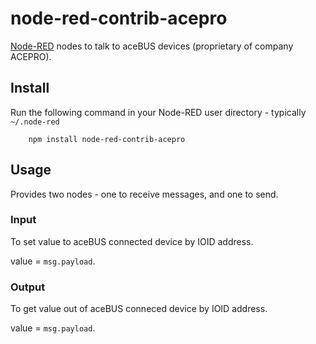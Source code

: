 node-red-contrib-acepro
=====================

<a href="http://nodered.org" target="_new">Node-RED</a> nodes to talk to aceBUS devices (proprietary of company ACEPRO).


Install
-------

Run the following command in your Node-RED user directory - typically `~/.node-red`

        npm install node-red-contrib-acepro

Usage
-----

Provides two nodes - one to receive messages, and one to send.

### Input

To set value to aceBUS connected device by IOID address.

value = `msg.payload`.

### Output

To get value out of aceBUS conneced device by IOID address.

value = `msg.payload`.

